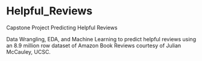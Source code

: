 # Helpful_Reviews
Capstone Project Predicting Helpful Reviews

Data Wrangling, EDA, and Machine Learning to predict helpful reviews using an 8.9 million row dataset of Amazon Book Reviews courtesy of Julian McCauley, UCSC.
